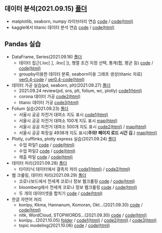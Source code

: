 ## 데이터 분석(2021.09.15) [폴더](https://github.com/kbjung/LikeLion_13th_DataCourse/tree/main/codeclass/04_data_analysis/2021.09.15)
  - matplotlib, seaborn, numpy 라이브러리 연습 [code](https://github.com/kbjung/LikeLion_13th_DataCourse/blob/main/codeclass/04_data_analysis/2021.09.15/01_class.ipynb) / [code(html)](https://kbjung.github.io/LikeLion_13th_DataCourse/codeclass/04_data_analysis/2021.09.15/01_class.html)
  - kaggle에서 titanic 데이터 분석 연습 [code](https://github.com/kbjung/LikeLion_13th_DataCourse/blob/main/codeclass/04_data_analysis/2021.09.15/02_kaggle(titanic).ipynb) / [code(html)](https://kbjung.github.io/LikeLion_13th_DataCourse/codeclass/04_data_analysis/2021.09.15/02_kaggle(titanic).html)


## Pandas 실습
  + DataFrame, Series(2021.09.16) [폴더](https://github.com/kbjung/LikeLion_13th_DataCourse/tree/main/codeclass/04_data_analysis/2021.09.16)
    - 데이터 접근(.loc[ ], .iloc[ ]), 행열 조건 지정 선택, 통계(합, 평균 등) [code](https://github.com/kbjung/LikeLion_13th_DataCourse/blob/main/codeclass/04_data_analysis/2021.09.16/01_pandas.ipynb) / [code(html)]()
    - groupby이용한 데이터 분류, seaborn이용 그래프 생성(titanic 자료) [ver0.4-code](https://github.com/kbjung/LikeLion_13th_DataCourse/blob/main/codeclass/04_data_analysis/2021.09.16/02_titanic_data_sort_ver0.4.ipynb) / [ver0.4-code(html)](https://kbjung.github.io/LikeLion_13th_DataCourse/codeclass/04_data_analysis/2021.09.16/02_titanic_data_sort_ver0.4.html)
  + 데이터 가공 실습(pd, seaborn, plt)(2021.09.27) [폴더](https://github.com/kbjung/LikeLion_13th_DataCourse/tree/main/codeclass/04_data_analysis/2021.09.27)
    - 2021.09.24 review(pd, sns, plt, folium, wc, plotly) [code1(html)](https://kbjung.github.io/LikeLion_13th_DataCourse/codeclass/04_data_analysis/2021.09.27/01_review.html) 
    - corona 데이터 가공 [code2(html)](https://kbjung.github.io/LikeLion_13th_DataCourse/codeclass/04_data_analysis/2021.09.27/02_class(corona).html)
    - titanic 데이터 가공 [code3(html)](https://kbjung.github.io/LikeLion_13th_DataCourse/codeclass/04_data_analysis/2021.09.27/03_class(titanic).html)
  + Folium 실습(2021.09.23) [폴더](https://github.com/kbjung/LikeLion_13th_DataCourse/tree/main/codeclass/04_data_analysis/2021.09.23)
    - 서울시 공공 자전거 대여소 지도 표시 [code1(html)](https://kbjung.github.io/LikeLion_13th_DataCourse/codeclass/04_data_analysis/2021.09.23/01_folium(colab).html)
    - 서울시 공공 자전거 대여소 100개 지도 표시  [map(html)](https://kbjung.github.io/LikeLion_13th_DataCourse/codeclass/04_data_analysis/2021.09.23/my_place/seoul_public_bike_rent_map.html)
    - 서울시 공공 자전거 대여소 500개 지도 표시 [code2(html)](https://kbjung.github.io/LikeLion_13th_DataCourse/codeclass/04_data_analysis/2021.09.23/02_folium(colab).html) / [map(html)](https://kbjung.github.io/LikeLion_13th_DataCourse/codeclass/04_data_analysis/2021.09.23/my_place/seoul_public_bike_rent_map_500.html)
    - 서울시 공공 화장실 4938개 지도 표시(**주의! 페이지 로드 시간 김.**) [map(html)](https://kbjung.github.io/LikeLion_13th_DataCourse/codeclass/04_data_analysis/2021.09.23/seoul_toilet_4938.html)
  + Plotly, cufflinks, plotly express 실습(2021.09.24) [폴더](https://github.com/kbjung/LikeLion_13th_DataCourse/tree/main/codeclass/04_data_analysis/2021.09.24)
    - 수업 파일1 [code](https://github.com/kbjung/LikeLion_13th_DataCourse/blob/main/codeclass/04_data_analysis/2021.09.24/01_plotly.ipynb) / [code(html)](https://kbjung.github.io/LikeLion_13th_DataCourse/codeclass/04_data_analysis/2021.09.24/01_plotly.html)
    - 수업 파일2 [code](https://github.com/kbjung/LikeLion_13th_DataCourse/blob/main/codeclass/04_data_analysis/2021.09.24/02_plotly.ipynb) / [code(html)](https://kbjung.github.io/LikeLion_13th_DataCourse/codeclass/04_data_analysis/2021.09.24/02_plotly.html)
    - 제출 파일 [code](https://github.com/kbjung/LikeLion_13th_DataCourse/blob/main/codeclass/04_data_analysis/2021.09.24/%EA%B9%80%EB%B2%94%EC%A4%91_plotly_0924.ipynb) / [code(html)](https://kbjung.github.io/LikeLion_13th_DataCourse/codeclass/04_data_analysis/2021.09.24/김범중_plotly_0924.html)
  + 데이터 처리(2021.09.28) [폴더](https://github.com/kbjung/LikeLion_13th_DataCourse/tree/main/codeclass/04_data_analysis/2021.09.28)
    - 타이타닉 데이터에서 결측치 처리 [code1(html)](https://kbjung.github.io/LikeLion_13th_DataCourse/codeclass/04_data_analysis/2021.09.28/01_titanic.html) / [code2(html)](https://kbjung.github.io/LikeLion_13th_DataCourse/codeclass/04_data_analysis/2021.09.28/02_titanic.html)
  + 웹 크롤링, 데이터 처리(2021.09.29) [폴더](https://github.com/kbjung/LikeLion_13th_DataCourse/tree/main/codeclass/04_data_analysis/2021.09.29)
    - 코로나보드에서 전세계 코로나 정보 웹크롤링 [code](https://github.com/kbjung/LikeLion_13th_DataCourse/blob/main/codeclass/04_data_analysis/2021.09.29/01_world_coronaboard.ipynb) / [code(html)](https://kbjung.github.io/LikeLion_13th_DataCourse/codeclass/04_data_analysis/2021.09.29/01_world_coronaboard.html)
    - bloomberg에서 전세게 코로나 정보 웹크롤링 [code](https://github.com/kbjung/LikeLion_13th_DataCourse/blob/main/codeclass/04_data_analysis/2021.09.29/02_vaccine_bloomberg.ipynb) / [code(html)](https://kbjung.github.io/LikeLion_13th_DataCourse/codeclass/04_data_analysis/2021.09.29/02_vaccine_bloomberg.html)
    - 두 개의 데이터셋을 합치기 [code](https://github.com/kbjung/LikeLion_13th_DataCourse/blob/main/codeclass/04_data_analysis/2021.09.29/03_merge.ipynb) / [code(html)](https://kbjung.github.io/LikeLion_13th_DataCourse/codeclass/04_data_analysis/2021.09.29/03_merge.html)
  + 한글 자연어 처리
    - konlpy, Kkma, Hannanum, Komoran, Okt...(2021.09.30) [code](https://github.com/kbjung/LikeLion_13th_DataCourse/blob/main/codeclass/04_data_analysis/2021.09.30/01_konlpy(colab).ipynb) / [code(html)](https://kbjung.github.io/LikeLion_13th_DataCourse/codeclass/04_data_analysis/2021.09.30/01_konlpy(colab).html)
    - nltk, WordCloud, STOPWORDS...(2021.09.30) [code](https://github.com/kbjung/LikeLion_13th_DataCourse/blob/main/codeclass/04_data_analysis/2021.09.30/02_font_visual(colab).ipynb) / [code(html)](https://kbjung.github.io/LikeLion_13th_DataCourse/codeclass/04_data_analysis/2021.09.30/02_font_visual(colab).html)
    - konlpy...(2021.10.05) [folder](https://github.com/kbjung/LikeLion_13th_DataCourse/tree/main/codeclass/04_data_analysis/2021.10.05) / [code1(html)](https://kbjung.github.io/LikeLion_13th_DataCourse/codeclass/04_data_analysis/2021.10.05/01_review(colab).html) / [code2(html)](https://kbjung.github.io/LikeLion_13th_DataCourse/codeclass/04_data_analysis/2021.10.05/02_konlpy(colab).html) / [code3(html)](https://kbjung.github.io/LikeLion_13th_DataCourse/codeclass/04_data_analysis/2021.10.05/03_test_tesla(colab).html)
    - topic modeling(2021.10.06) [code](https://github.com/kbjung/LikeLion_13th_DataCourse/blob/main/codeclass/04_data_analysis/2021.10.06/01_topic_modeling(colab).ipynb) / [code(html)](https://kbjung.github.io/LikeLion_13th_DataCourse/codeclass/04_data_analysis/2021.10.06/01_topic_modeling(colab).html)
